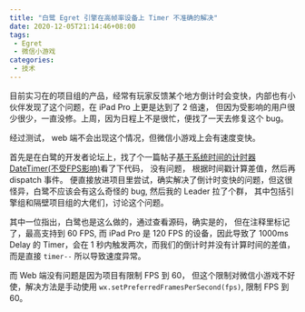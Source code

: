 ```yaml
---
title: "白鹭 Egret 引擎在高帧率设备上 Timer 不准确的解决"
date: 2020-12-05T21:14:46+08:00
tags:
 - Egret
 - 微信小游戏
categories:
 - 技术
---
```


目前实习在的项目组的产品，经常有玩家反馈某个地方倒计时会变快，内部也有小伙伴发现了这个问题，在 iPad Pro 上更是达到了 2 倍速， 但因为受影响的用户很少很少，一直没修。上周，因为日程上不是很忙，便找了一天去修复这个 bug。

经过测试， web 端不会出现这个情况，但微信小游戏上会有速度变快。

首先是在白鹭的开发者论坛上，找了个一篇帖子[基于系统时间的计时器DateTimer(不受FPS影响)](https://bbs.egret.com/thread-27732-1-1.html)看了下代码， 没有问题， 根据时间戳计算差值，然后再 dispatch 事件。 便直接放进项目里尝试，确实解决了倒计时变快的问题，但这很怪异，白鹭不应该会有这么奇怪的 bug, 然后我的 Leader 拉了个群， 其中包括引擎组和隔壁项目组的大佬们，讨论这个问题。

其中一位指出，白鹭也是这么做的，通过查看源码，确实是的， 但在注释里标记了，最高支持到 60 FPS, 而 iPad Pro 是 120 FPS 的设备，因此导致了 1000ms Delay 的 Timer，会在 1 秒内触发两次，而我们的倒计时并没有计算时间的差值，而是直接 `timer--` 所以导致速度异常。

而 Web 端没有问题是因为项目有限制 FPS 到 60， 但这个限制对微信小游戏不好使，解决方法是手动使用 `wx.setPreferredFramesPerSecond(fps)`, 限制 FPS 到 60。